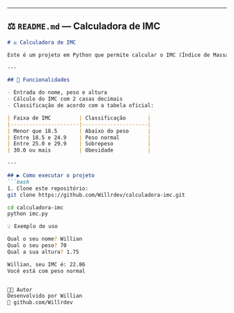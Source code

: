 
---

## ⚖️ `README.md` — Calculadora de IMC

```markdown
# ⚖️ Calculadora de IMC

Este é um projeto em Python que permite calcular o IMC (Índice de Massa Corporal) a partir do peso e altura do usuário, e exibir a classificação de acordo com a OMS.

---

## 🎯 Funcionalidades

- Entrada do nome, peso e altura
- Cálculo do IMC com 2 casas decimais
- Classificação de acordo com a tabela oficial:

| Faixa de IMC         | Classificação       |
|----------------------|---------------------|
| Menor que 18.5       | Abaixo do peso      |
| Entre 18.5 e 24.9    | Peso normal         |
| Entre 25.0 e 29.9    | Sobrepeso           |
| 30.0 ou mais         | Obesidade           |

---

## ▶️ Como executar o projeto
```bash
1. Clone este repositório:
git clone https://github.com/Willrdev/calculadora-imc.git

cd calculadora-imc
python imc.py

💡 Exemplo de uso

Qual o seu nome? Willian
Qual o seu peso? 70
Qual a sua altura? 1.75

Willian, seu IMC é: 22.86
Você está com peso normal


🧑‍💻 Autor
Desenvolvido por Willian
🔗 github.com/Willrdev